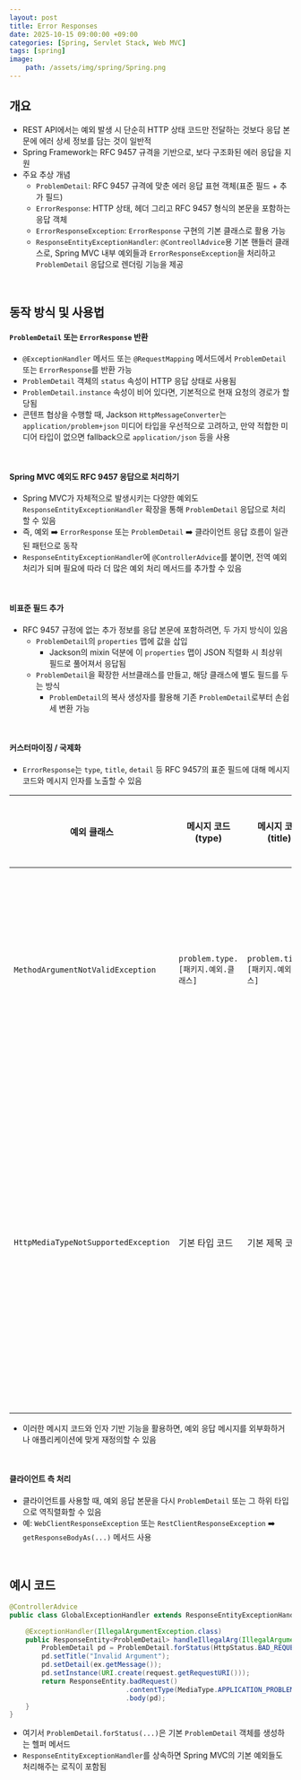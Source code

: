 ```yaml
---
layout: post
title: Error Responses
date: 2025-10-15 09:00:00 +09:00
categories: [Spring, Servlet Stack, Web MVC]
tags: [spring]
image:
    path: /assets/img/spring/Spring.png
---
```


## 개요

- REST API에서는 예외 발생 시 단순히 HTTP 상태 코드만 전달하는 것보다 응답 본문에 에러 상세 정보를 담는 것이 일반적
- Spring Framework는 RFC 9457 규격을 기반으로, 보다 구조화된 에러 응답을 지원
- 주요 추상 개념
  - `ProblemDetail`: RFC 9457 규격에 맞춘 에러 응답 표현 객체(표준 필드 + 추가 필드)
  - `ErrorResponse`: HTTP 상태, 헤더 그리고 RFC 9457 형식의 본문을 포함하는 응답 객체
  - `ErrorResponseException`: `ErrorResponse` 구현의 기본 클래스로 활용 가능
  - `ResponseEntityExceptionHandler`: `@ContreollAdvice`용 기본 핸들러 클래스로, Spring MVC 내부 예외들과 `ErrorResponseException`을 처리하고 `ProblemDetail` 응답으로 렌더링 기능을 제공

<br>

## 동작 방식 및 사용법


#### `ProblemDetail` 또는 `ErrorResponse` 반환

- `@ExceptionHandler` 메서드 또는 `@RequestMapping` 메서드에서 `ProblemDetail` 또는 `ErrorResponse`를 반환 가능
- `ProblemDetail` 객체의 `status` 속성이 HTTP 응답 상태로 사용됨
- `ProblemDetail.instance` 속성이 비어 있다면, 기본적으로 현재 요청의 경로가 할당됨
- 콘텐프 협상을 수행할 때, Jackson `HttpMessageConverter`는 `application/problem+json` 미디어 타입을 우선적으로 고려하고, 만약 적합한 미디어 타입이 없으면 fallback으로 `application/json` 등을 사용

<br>

#### Spring MVC 예외도 RFC 9457 응답으로 처리하기

- Spring MVC가 자체적으로 발생시키는 다양한 예외도 `ResponseEntityExceptionHandler` 확장을 통해 `ProblemDetail` 응답으로 처리할 수 있음
- 즉, 예외 ➡️ `ErrorResponse` 또는 `ProblemDetail` ➡️ 클라이언트 응답 흐름이 일관된 패턴으로 동작
- `ResponseEntityExceptionHandler`에 `@ControllerAdvice`를 붙이면, 전역 예외 처리가 되며 필요에 따라 더 많은 예외 처리 메서드를 추가할 수 있음

<br>

#### 비표준 필드 추가

- RFC 9457 규정에 없는 추가 정보를 응답 본문에 포함하려면, 두 가지 방식이 있음
  - `ProblemDetail`의 `properties` 맵에 값을 삽입
    - Jackson의 mixin 덕분에 이 `properties` 맵이 JSON 직렬화 시 최상위 필드로 풀어져서 응답됨
  - `ProblemDetail`을 확장한 서브클래스를 만들고, 해당 클래스에 별도 필드를 두는 방식
    - `ProblemDetail`의 복사 생성자를 활용해 기존 `ProblemDetail`로부터 손쉽세 변환 가능

<br>

#### 커스터마이징 / 국제화

- `ErrorResponse`는 `type`, `title`, `detail` 등 RFC 9457의 표준 필드에 대해 메시지 코드와 메시지 인자를 노출할 수 있음

| 예외 클래스 | 메시지 코드(type) | 메시지 코드(title) | 메시지 코드(detail) | 메시지 인자 |
|-|-|-|-|-|
| `MethodArgumentNotValidException` | `problem.type.[패키지.예외.클래스]` | `problem.title.[패키지.예외.클래스]` | `problem.detail.[패키지.예외.클래스]` | `{0}` = 전역 오류 목록, `{1}` = 필드 오류 목록 |
| `HttpMediaTypeNotSupportedException` | 기본 타입 코드 | 기본 제목 코드 | 기본 상세 코드 | `{0}` = 지원되지 않는 미디어 타입 , `{1}` = 지원되는 미디어 타입 목록 |

- 이러한 메시지 코드와 인자 기반 기능을 활용하면, 예외 응답 메시지를 외부화하거나 애플리케이션에 맞게 재정의할 수 있음

<br>

#### 클라이언트 측 처리

- 클라이언트를 사용할 때, 예외 응답 본문을 다시 `ProblemDetail` 또는 그 하위 타입으로 역직렬화할 수 있음
- 예: `WebClientResponseException` 또는 `RestClientResponseException` ➡️ `getResponseBodyAs(...)` 메서드 사용

<br>

## 예시 코드 

```java
@ControllerAdvice
public class GlobalExceptionHandler extends ResponseEntityExceptionHandler {

    @ExceptionHandler(IllegalArgumentException.class)
    public ResponseEntity<ProblemDetail> handleIllegalArg(IllegalArgumentException ex, HttpServletRequest request) {
        ProblemDetail pd = ProblemDetail.forStatus(HttpStatus.BAD_REQUEST);
        pd.setTitle("Invalid Argument");
        pd.setDetail(ex.getMessage());
        pd.setInstance(URI.create(request.getRequestURI()));
        return ResponseEntity.badRequest()
                             .contentType(MediaType.APPLICATION_PROBLEM_JSON)
                             .body(pd);
    }
}
```

- 여기서 `ProblemDetail.forStatus(...)`은 기본 `ProblemDetail` 객체를 생성하는 헬퍼 메서드
- `ResponseEntityExceptionHandler`를 상속하면 Spring MVC의 기본 예외들도 처리해주는 로직이 포함됨